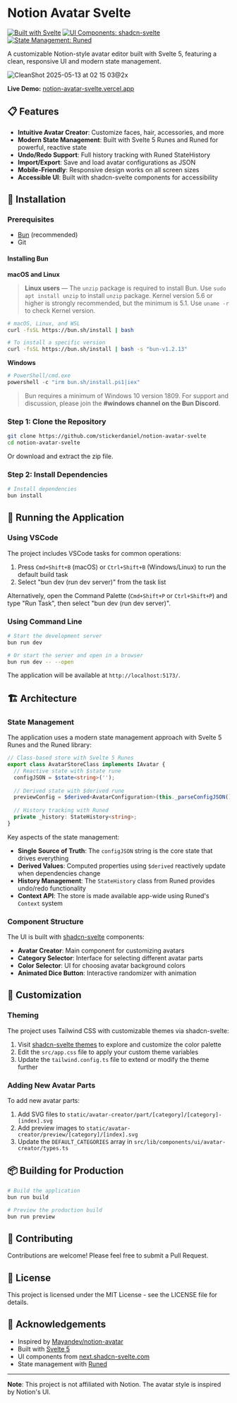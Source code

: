 # Notion Avatar Svelte

[![Built with Svelte](https://img.shields.io/badge/Built%20With-Svelte-FF3E00?style=flat&logo=svelte)](https://svelte.dev/)
[![UI Components: shadcn-svelte](https://img.shields.io/badge/UI-shadcn--svelte-black?style=flat)](https://next.shadcn-svelte.com/)
[![State Management: Runed](https://img.shields.io/badge/State-Runed-7149EB?style=flat)](https://runed.dev/)

A customizable Notion-style avatar editor built with Svelte 5, featuring a clean, responsive UI and modern state management.

![CleanShot 2025-05-13 at 02 15 03@2x](https://github.com/user-attachments/assets/6ef9f94b-8801-4997-8ba9-e3ac6f59030d)

**Live Demo:** [notion-avatar-svelte.vercel.app](https://avatar.daniel.sticker.name/)

## 📋 Features

- **Intuitive Avatar Creator**: Customize faces, hair, accessories, and more
- **Modern State Management**: Built with Svelte 5 Runes and Runed for powerful, reactive state
- **Undo/Redo Support**: Full history tracking with Runed StateHistory
- **Import/Export**: Save and load avatar configurations as JSON
- **Mobile-Friendly**: Responsive design works on all screen sizes
- **Accessible UI**: Built with shadcn-svelte components for accessibility

## 🔧 Installation

### Prerequisites

- [Bun](https://bun.sh/) (recommended)
- Git

#### Installing Bun

**macOS and Linux**

> **Linux users** — The `unzip` package is required to install Bun. Use `sudo apt install unzip` to install `unzip` package. Kernel version 5.6 or higher is strongly recommended, but the minimum is 5.1. Use `uname -r` to check Kernel version.

```bash
# macOS, Linux, and WSL
curl -fsSL https://bun.sh/install | bash

# To install a specific version
curl -fsSL https://bun.sh/install | bash -s "bun-v1.2.13"
```

**Windows**

```powershell
# PowerShell/cmd.exe
powershell -c "irm bun.sh/install.ps1|iex"
```

> Bun requires a minimum of Windows 10 version 1809. For support and discussion, please join the **#windows channel on the Bun Discord**.

### Step 1: Clone the Repository

```bash
git clone https://github.com/stickerdaniel/notion-avatar-svelte
cd notion-avatar-svelte
```

Or download and extract the zip file.

### Step 2: Install Dependencies

```bash
# Install dependencies
bun install
```

## 🚀 Running the Application

### Using VSCode

The project includes VSCode tasks for common operations:

1. Press `Cmd+Shift+B` (macOS) or `Ctrl+Shift+B` (Windows/Linux) to run the default build task
2. Select "bun dev (run dev server)" from the task list

Alternatively, open the Command Palette (`Cmd+Shift+P` or `Ctrl+Shift+P`) and type "Run Task", then select "bun dev (run dev server)".

### Using Command Line

```bash
# Start the development server
bun run dev

# Or start the server and open in a browser
bun run dev -- --open
```

The application will be available at `http://localhost:5173/`.

## 🏗️ Architecture

### State Management

The application uses a modern state management approach with Svelte 5 Runes and the Runed library:

```typescript
// Class-based store with Svelte 5 Runes
export class AvatarStoreClass implements IAvatar {
  // Reactive state with $state rune
  configJSON = $state<string>('');
  
  // Derived state with $derived rune
  previewConfig = $derived<AvatarConfiguration>(this._parseConfigJSON());
  
  // History tracking with Runed
  private _history: StateHistory<string>;
}
```

Key aspects of the state management:

- **Single Source of Truth**: The `configJSON` string is the core state that drives everything
- **Derived Values**: Computed properties using `$derived` reactively update when dependencies change
- **History Management**: The `StateHistory` class from Runed provides undo/redo functionality
- **Context API**: The store is made available app-wide using Runed's `Context` system

### Component Structure

The UI is built with [shadcn-svelte](https://next.shadcn-svelte.com/) components:

- **Avatar Creator**: Main component for customizing avatars
- **Category Selector**: Interface for selecting different avatar parts
- **Color Selector**: UI for choosing avatar background colors
- **Animated Dice Button**: Interactive randomizer with animation

## 🎨 Customization

### Theming

The project uses Tailwind CSS with customizable themes via shadcn-svelte:

1. Visit [shadcn-svelte themes](https://next.shadcn-svelte.com/themes) to explore and customize the color palette
2. Edit the `src/app.css` file to apply your custom theme variables
3. Update the `tailwind.config.ts` file to extend or modify the theme further

### Adding New Avatar Parts

To add new avatar parts:

1. Add SVG files to `static/avatar-creator/part/[category]/[category]-[index].svg`
2. Add preview images to `static/avatar-creator/preview/[category]/[index].svg`
3. Update the `DEFAULT_CATEGORIES` array in `src/lib/components/ui/avatar-creator/types.ts`

## 📦 Building for Production

```bash
# Build the application
bun run build

# Preview the production build
bun run preview
```

## 🤝 Contributing

Contributions are welcome! Please feel free to submit a Pull Request.

## 📄 License

This project is licensed under the MIT License - see the LICENSE file for details.

## 🌟 Acknowledgements

- Inspired by [Mayandev/notion-avatar](https://github.com/Mayandev/notion-avatar)
- Built with [Svelte 5](https://svelte.dev/)
- UI components from [next.shadcn-svelte.com](https://next.shadcn-svelte.com/)
- State management with [Runed](https://runed.dev/)

---

**Note**: This project is not affiliated with Notion. The avatar style is inspired by Notion's UI.
